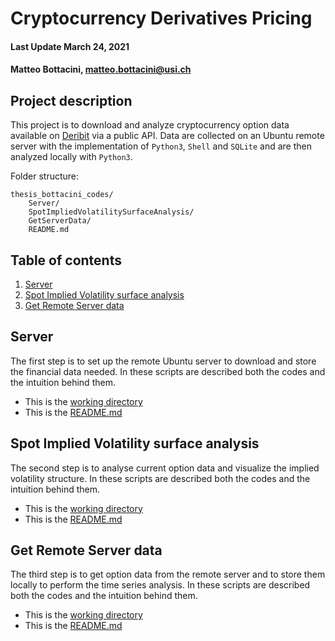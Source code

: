 # Cryptocurrency Derivatives Pricing

#### Last Update March 24, 2021 ####
#### Matteo Bottacini, [matteo.bottacini@usi.ch](mailto:matteo.bottacini@usi.ch) ####


## Project description

This project is to download and analyze cryptocurrency option data available on [Deribit](https://www.deribit.com) via a public API.
Data are collected on an Ubuntu remote server with the implementation of `Python3`, `Shell` and `SQLite` and are then analyzed locally with `Python3`.

Folder structure:
~~~~
thesis_bottacini_codes/
    Server/
    SpotImpliedVolatilitySurfaceAnalysis/
    GetServerData/
    README.md
~~~~

## Table of contents
1. [Server](#server)
2. [Spot Implied Volatility surface analysis](#spot-implied-volatility-surface-analysis)
3. [Get Remote Server data](#get-remote-server-data)


## Server
The first step is to set up the remote Ubuntu server to download and store the financial data needed.
In these scripts are described both the codes and the intuition behind them.

* This is the [working directory](../Server)
* This is the [README.md](../Server/README.md)

## Spot Implied Volatility surface analysis
The second step is to analyse current option data and visualize the implied volatility structure. 
In these scripts are described both the codes and the intuition behind them.

* This is the [working directory](../thesis_bottacini_codes/SpotImpliedVolatilitySurfaceAnalysis)
* This is the [README.md](../thesis_bottacini_codes/SpotImpliedVolatilitySurfaceAnalysis/README.md)

## Get Remote Server data
The third step is to get option data from the remote server and to store them locally to perform the time series analysis.
In these scripts are described both the codes and the intuition behind them.

* This is the [working directory](../thesis_bottacini_codes/GetServerData)
* This is the [README.md](../thesis_bottacini_codes/GetServerData/README.md)
